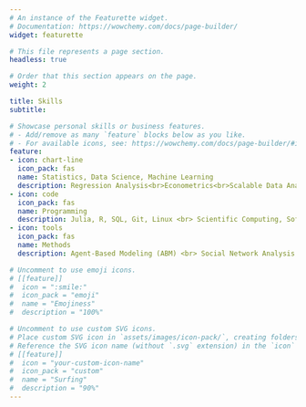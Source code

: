 ```yaml
---
# An instance of the Featurette widget.
# Documentation: https://wowchemy.com/docs/page-builder/
widget: featurette

# This file represents a page section.
headless: true

# Order that this section appears on the page.
weight: 2

title: Skills
subtitle:

# Showcase personal skills or business features.
# - Add/remove as many `feature` blocks below as you like.
# - For available icons, see: https://wowchemy.com/docs/page-builder/#icons
feature:
- icon: chart-line
  icon_pack: fas
  name: Statistics, Data Science, Machine Learning
  description: Regression Analysis<br>Econometrics<br>Scalable Data Analysis
- icon: code
  icon_pack: fas
  name: Programming
  description: Julia, R, SQL, Git, Linux <br> Scientific Computing, Software Development <br> High-Performance Computing, Cloud Computing
- icon: tools
  icon_pack: fas
  name: Methods
  description: Agent-Based Modeling (ABM) <br> Social Network Analysis <br> Geographic Information Systems (GIS) <br> Text Mining, Natural Language Processing (NLP)

# Uncomment to use emoji icons.
# [[feature]]
#  icon = ":smile:"
#  icon_pack = "emoji"
#  name = "Emojiness"
#  description = "100%"  

# Uncomment to use custom SVG icons.
# Place custom SVG icon in `assets/images/icon-pack/`, creating folders if necessary.
# Reference the SVG icon name (without `.svg` extension) in the `icon` field.
# [[feature]]
#  icon = "your-custom-icon-name"
#  icon_pack = "custom"
#  name = "Surfing"
#  description = "90%"
---
```

